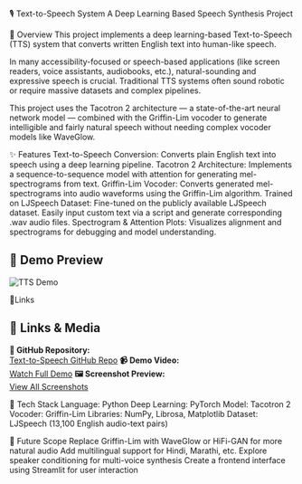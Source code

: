🎙️ Text-to-Speech System
A Deep Learning Based Speech Synthesis Project 


📌 Overview
This project implements a deep learning-based Text-to-Speech (TTS) system that converts written English text into human-like speech.

In many accessibility-focused or speech-based applications (like screen readers, voice assistants, audiobooks, etc.), natural-sounding and expressive speech is crucial. Traditional TTS systems often sound robotic or require massive datasets and complex pipelines.

This project uses the Tacotron 2 architecture — a state-of-the-art neural network model — combined with the Griffin-Lim vocoder to generate intelligible and fairly natural speech without needing complex vocoder models like WaveGlow.

✨ Features
Text-to-Speech Conversion: Converts plain English text into speech using a deep learning pipeline.
Tacotron 2 Architecture: Implements a sequence-to-sequence model with attention for generating mel-spectrograms from text.
Griffin-Lim Vocoder: Converts generated mel-spectrograms into audio waveforms using the Griffin-Lim algorithm.
Trained on LJSpeech Dataset: Fine-tuned on the publicly available LJSpeech dataset.
Easily input custom text via a script and generate corresponding .wav audio files.
Spectrogram & Attention Plots: Visualizes alignment and spectrograms for debugging and model understanding.

## 🎥 Demo Preview

![TTS Demo](./assets/demo.gif)


🔗Links
## 🔗 Links & Media

**📁 GitHub Repository:**  
[Text-to-Speech GitHub Repo](https://github.com/dikshat25/TextToSpeech)
**📹 Demo Video:**  
[Watch Full Demo](https://drive.google.com/drive/folders/1McUQXxP120t8BJnxS44jETvi8mOjdFV7?usp=sharing)
**🖼️ Screenshot Preview:**  
[View All Screenshots](https://drive.google.com/drive/folders/1y28jZ52TOIYmaxa05FmxBWcbdiKuv-Fv?usp=sharing)


🤖 Tech Stack
Language: Python
Deep Learning: PyTorch
Model: Tacotron 2
Vocoder: Griffin-Lim
Libraries: NumPy, Librosa, Matplotlib
Dataset: LJSpeech (13,100 English audio-text pairs)


🚀 Future Scope
Replace Griffin-Lim with WaveGlow or HiFi-GAN for more natural audio
Add multilingual support for Hindi, Marathi, etc.
Explore speaker conditioning for multi-voice synthesis
Create a frontend interface using Streamlit for user interaction

